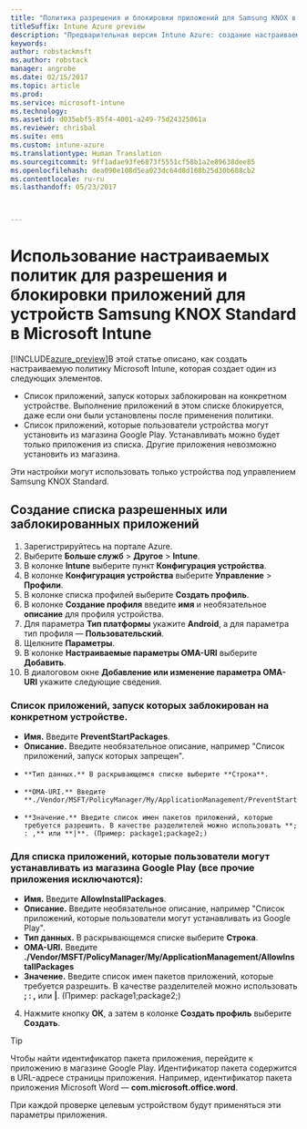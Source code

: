 ```yaml
---
title: "Политика разрешения и блокировки приложений для Samsung KNOX в Intune"
titleSuffix: Intune Azure preview
description: "Предварительная версия Intune Azure: создание настраиваемых профилей для разрешения и блокировки приложений для устройств Samsung KNOX Standard."
keywords: 
author: robstackmsft
ms.author: robstack
manager: angrobe
ms.date: 02/15/2017
ms.topic: article
ms.prod: 
ms.service: microsoft-intune
ms.technology: 
ms.assetid: d035ebf5-85f4-4001-a249-75d24325061a
ms.reviewer: chrisbal
ms.suite: ems
ms.custom: intune-azure
ms.translationtype: Human Translation
ms.sourcegitcommit: 9ff1adae93fe6873f5551cf58b1a2e89638dee85
ms.openlocfilehash: dea090e108d5ea023dc64d8d168b25d30b688cb2
ms.contentlocale: ru-ru
ms.lasthandoff: 05/23/2017



---
```

# <a name="use-custom-policies-to-allow-and-block-apps-for-samsung-knox-standard-devices-in-microsoft-intune"></a>Использование настраиваемых политик для разрешения и блокировки приложений для устройств Samsung KNOX Standard в Microsoft Intune
[!INCLUDE[azure_preview](./includes/azure_preview.md)]В этой статье описано, как создать настраиваемую политику Microsoft Intune, которая создает один из следующих элементов.

- Список приложений, запуск которых заблокирован на конкретном устройстве. Выполнение приложений в этом списке блокируется, даже если они были установлены после применения политики.
- Список приложений, которые пользователи устройства могут установить из магазина Google Play. Устанавливать можно будет только приложения из списка. Другие приложения невозможно установить из магазина.

Эти настройки могут использовать только устройства под управлением Samsung KNOX Standard.

## <a name="create-an-allowed-or-blocked-app-list"></a>Создание списка разрешенных или заблокированных приложений

1. Зарегистрируйтесь на портале Azure.
2. Выберите **Больше служб** > **Другое** > **Intune**.
3. В колонке **Intune** выберите пункт **Конфигурация устройства**.
2. В колонке **Конфигурация устройства** выберите **Управление** > **Профили**.
2. В колонке списка профилей выберите **Создать профиль**.
3. В колонке **Создание профиля** введите **имя** и необязательное **описание** для профиля устройства.
2. Для параметра **Тип платформы** укажите **Android**, а для параметра тип профиля — **Пользовательский**.
3. Щелкните **Параметры**.
3. В колонке **Настраиваемые параметры OMA-URI** выберите **Добавить**.
4. В диалоговом окне **Добавление или изменение параметра OMA-URI** укажите следующие сведения.

### <a name="for-a-list-of-apps-that-are-blocked-from-running-on-the-device"></a>Список приложений, запуск которых заблокирован на конкретном устройстве.

- **Имя.** Введите **PreventStartPackages**.
- **Описание.** Введите необязательное описание, например "Список приложений, запуск которых запрещен".
-     **Тип данных.** В раскрывающемся списке выберите **Строка**.
-     **OMA-URI.** Введите **./Vendor/MSFT/PolicyManager/My/ApplicationManagement/PreventStartPackages**
-     **Значение.** Введите список имен пакетов приложений, которые требуется разрешить. В качестве разделителей можно использовать **; : ,** или **|**. (Пример: package1;package2;)

### <a name="for-a-list-of-apps-that-users-are-allowed-to-install-from-the-google-play-store-while-excluding-all-other-apps"></a>Для списка приложений, которые пользователи могут устанавливать из магазина Google Play (все прочие приложения исключаются):
- **Имя.** Введите **AllowInstallPackages**.
- **Описание.** Введите необязательное описание, например "Список приложений, которые пользователи могут устанавливать из Google Play".
- **Тип данных.** В раскрывающемся списке выберите **Строка**.
- **OMA-URI.** Введите **./Vendor/MSFT/PolicyManager/My/ApplicationManagement/AllowInstallPackages**
- **Значение.** Введите список имен пакетов приложений, которые требуется разрешить. В качестве разделителей можно использовать **; : ,** или **|**. (Пример: package1;package2;)

4. Нажмите кнопку **ОК**, а затем в колонке **Создать профиль** выберите **Создать**.

>[!TIP]
> Чтобы найти идентификатор пакета приложения, перейдите к приложению в магазине Google Play. Идентификатор пакета содержится в URL-адресе страницы приложения. Например, идентификатор пакета приложения Microsoft Word — **com.microsoft.office.word**.

При каждой проверке целевым устройством будут применяться эти параметры приложения.


<!---## Assign the custom profile--->

